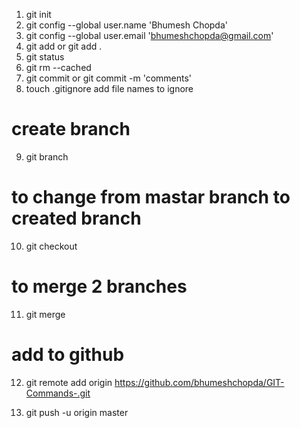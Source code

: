 1. git init
2. git config --global user.name 'Bhumesh Chopda'
3. git config --global user.email 'bhumeshchopda@gmail.com'
4. git add <file name> or git add .
5. git status
6. git rm --cached <file name> 
7. git commit or git commit -m 'comments'
8. touch .gitignore add file names to ignore

# create  branch 
9. git branch <branch name>

# to change from mastar branch to created branch
10. git checkout <branch name>

# to merge 2 branches
11. git merge <branch name>

# add to github
12. git remote add origin https://github.com/bhumeshchopda/GIT-Commands-.git

13. git push -u origin master
